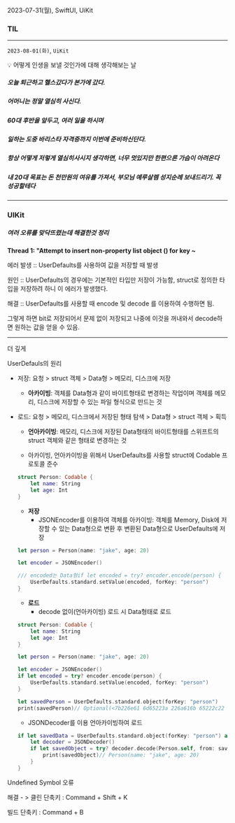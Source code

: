 2023-07-31(월), SwiftUI, UiKit

### TIL
---
`2023-08-01(화)`,  `UiKit`

<aside>
💡 어떻게 인생을 보낼 것인가에 대해 생각해보는 날
</aside>

##### 오늘 퇴근하고 헬스갔다가 본가에 갔다.
##### 어머니는 정말 열심히 사신다.
##### 60대 후반을 앞두고, 여러 일을 하시며
##### 일하는 도중 바리스타 자격증까지 이번에 준비하신단다.
##### 항상 어떻게 저렇게 열심히사시지 생각하면, 너무 멋있지만 한편으론 가슴이 아려온다
##### 내 20대 목표는 돈 천만원의 여유를 가져서, 부모님 예루살렘 성지순례 보내드리기. 꼭 성공할테다

--- 

### UIKit

##### 여러 오류를 맞닥뜨렸는데 해결한것 정리

****Thread 1: "Attempt to insert non-property list object () for key ~****

에러 발생 :: UserDefaults를 사용하여 값을 저장할 때 발생

원인 :: UserDefaults의 경우에는 기본적인 타입만 저장이 가능함, struct로 정의한 타입을 저장하려 하니 이 에러가 발생했다.

해결 :: UserDefaults를 사용할 때 encode 및 decode 를 이용하여 수행하면 됨.

그렇게 하면 bit로 저장되어서 문제 없이 저장되고 나중에 이것을 꺼내와서 decode하면 원하는 값을 얻을 수 있음.

---

더 깊게

UserDefauls의 원리

- 저장: 요청 > struct 객체 > Data형 > 메모리, 디스크에 저장
    - **아카이빙**: 객체를 Data형과 같이 바이트형태로 변경하는 작업이며 객체를 메모리, 디스크에 저장할 수 있는 파일 형식으로 만드는 것
- 로드: 요청 > 메모리, 디스크에서 저장된 형태 탐색 > Data형 > struct 객체 > 획득
    - **언아카이빙**: 메모리, 디스크에 저장된 Data형태의 바이트형태를 스위프트의 struct 객체와 같은 형태로 변경하는 것
    
    - 아카이빙, 언아카이빙을 위해서 UserDefaults를 사용할 struct에 Codable 프로토콜 준수
    
    ```swift
    struct Person: Codable {
        let name: String
        let age: Int
    }
    ```
    
    - **저장**
        - JSONEncoder를 이용하여 객체를 아카이빙: 객체를 Memory, Disk에 저장할 수 있는 Data형으로 변환 후 변환된 Data형으로 UserDefaults에 저장
    
    ```swift
    let person = Person(name: "jake", age: 20)
    
    let encoder = JSONEncoder()
    
    /// encoded는 Data형if let encoded = try? encoder.encode(person) {
        UserDefaults.standard.setValue(encoded, forKey: "person")
    }
    ```
    
    - **로드**
        - decode 없이(언아카이빙) 로드 시 Data형태로 로드
    
    ```swift
    struct Person: Codable {
        let name: String
        let age: Int
    }
    
    let person = Person(name: "jake", age: 20)
    
    let encoder = JSONEncoder()
    if let encoded = try? encoder.encode(person) {
        UserDefaults.standard.setValue(encoded, forKey: "person")
    }
    
    let savedPerson = UserDefaults.standard.object(forKey: "person")
    print(savedPerson)// Optional(<7b226e61 6d65223a 226a616b 65222c22 61676522 3a32307d>)
    ```
    
    - JSONDecoder를 이용 언아카이빙하여 로드
    
    ```swift
    if let savedData = UserDefaults.standard.object(forKey: "person") as? Data {
        let decoder = JSONDecoder()
        if let savedObject = try? decoder.decode(Person.self, from: savedData) {
            print(savedObject)// Person(name: "jake", age: 20)
        }
    }
    ```
    

Undefined Symbol 오류

해결 - > 클린 단축키 : Command + Shift + K

빌드 단축키 : Command + B
